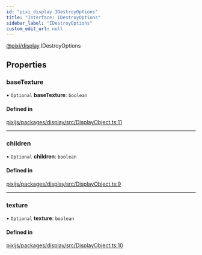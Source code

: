 ```yaml
---
id: "pixi_display.IDestroyOptions"
title: "Interface: IDestroyOptions"
sidebar_label: "IDestroyOptions"
custom_edit_url: null
---
```


[@pixi/display](../modules/pixi_display.md).IDestroyOptions

## Properties

### baseTexture

• `Optional` **baseTexture**: `boolean`

#### Defined in

[pixijs/packages/display/src/DisplayObject.ts:11](https://github.com/pixijs/pixijs/blob/2194fe5c5/packages/display/src/DisplayObject.ts#L11)

___

### children

• `Optional` **children**: `boolean`

#### Defined in

[pixijs/packages/display/src/DisplayObject.ts:9](https://github.com/pixijs/pixijs/blob/2194fe5c5/packages/display/src/DisplayObject.ts#L9)

___

### texture

• `Optional` **texture**: `boolean`

#### Defined in

[pixijs/packages/display/src/DisplayObject.ts:10](https://github.com/pixijs/pixijs/blob/2194fe5c5/packages/display/src/DisplayObject.ts#L10)
